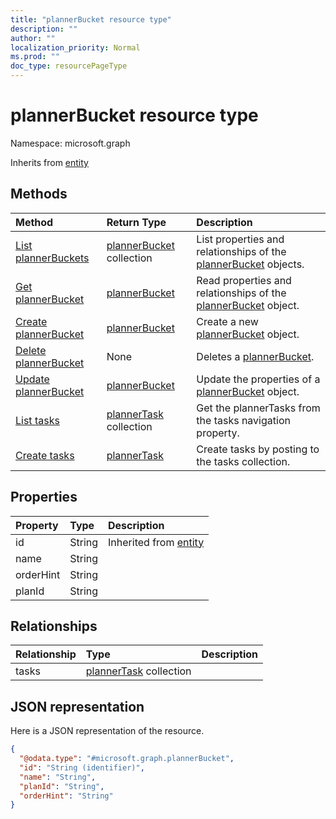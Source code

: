 ```yaml
---
title: "plannerBucket resource type"
description: ""
author: ""
localization_priority: Normal
ms.prod: ""
doc_type: resourcePageType
---
```


# plannerBucket resource type


Namespace: microsoft.graph




Inherits from [entity](../resources/entity.md)

## Methods
|Method|Return Type|Description|
|:---|:---|:---|
|[List plannerBuckets](../api/plannerbucket-list.md)|[plannerBucket](../resources/plannerbucket.md) collection|List properties and relationships of the [plannerBucket](../resources/plannerbucket.md) objects.|
|[Get plannerBucket](../api/plannerbucket-get.md)|[plannerBucket](../resources/plannerbucket.md)|Read properties and relationships of the [plannerBucket](../resources/plannerbucket.md) object.|
|[Create plannerBucket](../api/plannerbucket-create.md)|[plannerBucket](../resources/plannerbucket.md)|Create a new [plannerBucket](../resources/plannerbucket.md) object.|
|[Delete plannerBucket](../api/plannerbucket-delete.md)|None|Deletes a [plannerBucket](../resources/plannerbucket.md).|
|[Update plannerBucket](../api/plannerbucket-update.md)|[plannerBucket](../resources/plannerbucket.md)|Update the properties of a [plannerBucket](../resources/plannerbucket.md) object.|
|[List tasks](../api/plannerbucket-list-tasks.md)|[plannerTask](../resources/plannertask.md) collection|Get the plannerTasks from the tasks navigation property.|
|[Create tasks](../api/plannerbucket-post-tasks.md)|[plannerTask](../resources/plannertask.md)|Create tasks by posting to the tasks collection.|

## Properties
|Property|Type|Description|
|:---|:---|:---|
|id|String| Inherited from [entity](../resources/entity.md)|
|name|String||
|orderHint|String||
|planId|String||

## Relationships
|Relationship|Type|Description|
|:---|:---|:---|
|tasks|[plannerTask](../resources/plannertask.md) collection||

## JSON representation
Here is a JSON representation of the resource.
<!-- {
  "blockType": "resource",
  "keyProperty": "id",
  "@odata.type": "microsoft.graph.plannerBucket",
  "baseType": "microsoft.graph.entity",
  "openType": false
}
-->
``` json
{
  "@odata.type": "#microsoft.graph.plannerBucket",
  "id": "String (identifier)",
  "name": "String",
  "planId": "String",
  "orderHint": "String"
}
```

